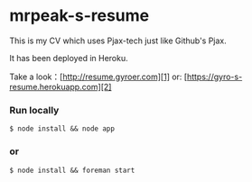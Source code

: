 mrpeak-s-resume
===============


This is my CV which uses Pjax-tech just like Github's Pjax.

It has been deployed in Heroku.

Take a look：[http://resume.gyroer.com][1]
or: [https://gyro-s-resume.herokuapp.com][2]

### Run locally

    $ node install && node app
    
### or
    
    $ node install && foreman start


  [1]: http://resume.gyroer.com
  [2]: https://gyro-s-resume.herokuapp.com
